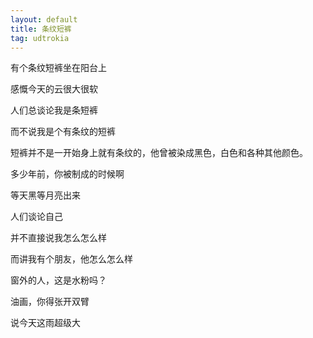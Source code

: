 ```yaml
---
layout: default
title: 条纹短裤
tag: udtrokia
---
```


有个条纹短裤坐在阳台上

感慨今天的云很大很软

人们总谈论我是条短裤

而不说我是个有条纹的短裤

短裤并不是一开始身上就有条纹的，他曾被染成黑色，白色和各种其他颜色。

多少年前，你被制成的时候啊

等天黑等月亮出来

人们谈论自己

并不直接说我怎么怎么样

而讲我有个朋友，他怎么怎么样

窗外的人，这是水粉吗？

油画，你得张开双臂

说今天这雨超级大
